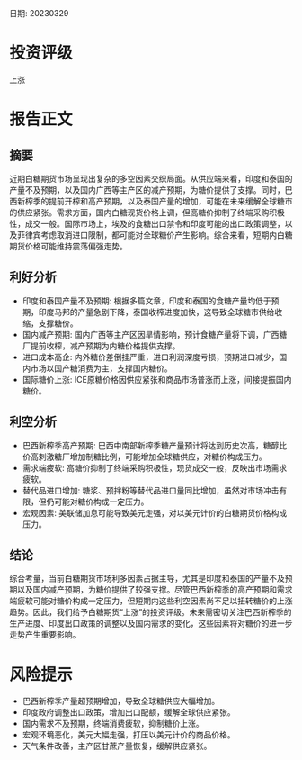 
日期: 20230329

# 投资评级

上涨

# 报告正文

## 摘要

近期白糖期货市场呈现出复杂的多空因素交织局面。从供应端来看，印度和泰国的产量不及预期，以及国内广西等主产区的减产预期，为糖价提供了支撑。同时，巴西新榨季的提前开榨和高产预期，以及泰国产量的增加，可能在未来缓解全球糖市的供应紧张。需求方面，国内白糖现货价格上调，但高糖价抑制了终端采购积极性，成交一般。国际市场上，埃及的食糖出口禁令和印度可能的出口政策调整，以及菲律宾考虑取消进口限制，都可能对全球糖价产生影响。综合来看，短期内白糖期货价格可能维持震荡偏强走势。

## 利好分析

* 印度和泰国产量不及预期: 根据多篇文章，印度和泰国的食糖产量均低于预期，印度马邦的产量急剧下降，泰国收榨进度加快，这导致全球糖市供给收缩，支撑糖价。
* 国内减产预期: 国内广西等主产区因旱情影响，预计食糖产量将下调，广西糖厂提前收榨，减产预期为内糖价格提供支撑。
* 进口成本高企: 内外糖价差倒挂严重，进口利润深度亏损，预期进口减少，国内市场以国产糖消费为主，支撑国内糖价。
* 国际糖价上涨: ICE原糖价格因供应紧张和商品市场普涨而上涨，间接提振国内糖价。

## 利空分析

* 巴西新榨季高产预期: 巴西中南部新榨季糖产量预计将达到历史次高，糖醇比价高刺激糖厂增加制糖比例，可能增加全球糖供应，对糖价构成压力。
* 需求端疲软: 高糖价抑制了终端采购积极性，现货成交一般，反映出市场需求疲软。
* 替代品进口增加: 糖浆、预拌粉等替代品进口量同比增加，虽然对市场冲击有限，但仍可能对糖价构成一定压力。
* 宏观因素: 美联储加息可能导致美元走强，对以美元计价的白糖期货价格构成压力。

## 结论

综合考量，当前白糖期货市场利多因素占据主导，尤其是印度和泰国的产量不及预期以及国内减产预期，为糖价提供了较强支撑。尽管巴西新榨季的高产预期和需求端疲软可能对糖价构成一定压力，但短期内这些利空因素尚不足以扭转糖价的上涨趋势。因此，我们给予白糖期货“上涨”的投资评级。未来需密切关注巴西新榨季的生产进度、印度出口政策的调整以及国内需求的变化，这些因素将对糖价的进一步走势产生重要影响。

# 风险提示

* 巴西新榨季产量超预期增加，导致全球糖供应大幅增加。
* 印度政府调整出口政策，增加出口配额，缓解全球供应紧张。
* 国内需求不及预期，终端消费疲软，抑制糖价上涨。
* 宏观环境恶化，美元大幅走强，打压以美元计价的商品价格。
* 天气条件改善，主产区甘蔗产量恢复，缓解供应紧张。
